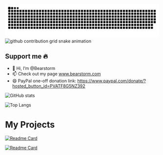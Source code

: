 ![github contribution grid snake animation](https://raw.githubusercontent.com/platane/platane/output/github-contribution-grid-snake-dark.svg#gh-dark-mode-only)
![github contribution grid snake animation](https://raw.githubusercontent.com/snickers03/snickers03/output/github-contribution-grid-snake.svg#gh-light-mode-only)

## Support me 🔥
- 👋 Hi, I’m @Bearstorm
- 📫 Check out my page www.bearstorm.com
- 😄 PayPal one-off donation link: https://www.paypal.com/donate/?hosted_button_id=PVATF8G5NZ392

![GitHub stats](https://github-readme-stats.vercel.app/api?username=bearstorm&show_icons=true&theme=dark)

![Top Langs](https://github-readme-stats.vercel.app/api/top-langs/?username=bearstorm&theme=dark)

# My Projects

[![Readme Card](https://github-readme-stats.vercel.app/api/pin/?username=Bearstorm&repo=HA_Blueprints&theme=dark)](https://github.com/Bearstorm/HA_Blueprints)

[![Readme Card](https://github-readme-stats.vercel.app/api/pin/?username=Bearstorm&repo=HA-custom-integration=dark)](https://github.com/Bearstorm/HA-custom-integration)

<!---
Bearstorm/Bearstorm is a ✨ special ✨ repository because its `README.md` (this file) appears on your GitHub profile.
You can click the Preview link to take a look at your changes.
--->
